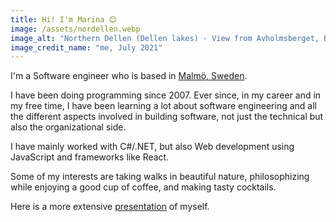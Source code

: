 ```yaml
---
title: Hi! I'm Marina 😊
image: /assets/nordellen.webp
image_alt: "Northern Dellen (Dellen lakes) - View from Avholmsberget, Bjuråker in Hälsingland, Sweden"
image_credit_name: "me, July 2021"
---
```


I'm a Software engineer who is based in [Malmö, Sweden](https://www.google.se/maps/place/Malmö/@55.5702455,12.9457618,12z/data=!3m1!4b1!4m5!3m4!1s0x465305a574c491ff:0xd3a905dfbd4888e5!8m2!3d55.604981!4d13.003822?hl=en).

I have been doing programming since 2007. Ever since, in my career and in my free time, I have been learning a lot about software engineering and all the different aspects involved in building software, not just the technical but also the organizational side.

I have mainly worked with C#/.NET, but also Web development using JavaScript and frameworks like React.

Some of my interests are taking walks in beautiful nature, philosophizing while enjoying a good cup of coffee, and making tasty cocktails.

Here is a more extensive [presentation](/presentation) of myself.